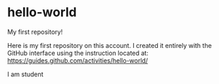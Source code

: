 # hello-world
My first repository!

Here is my first repository on this account. I created it entirely with the GitHub interface using the instruction located at:
https://guides.github.com/activities/hello-world/

I am student
